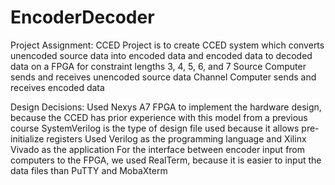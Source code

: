 # EncoderDecoder
Project Assignment:
CCED Project is to create CCED system which converts unencoded source data into encoded data and encoded data to decoded data on a FPGA for constraint lengths 3, 4, 5, 6, and 7
Source Computer sends and receives unencoded source data
Channel Computer sends and receives encoded data

Design Decisions:
Used Nexys A7 FPGA to implement the hardware design, because the CCED has prior experience with this model from a previous course
SystemVerilog is the type of design file used because it allows pre-initialize registers
Used Verilog as the programming language and Xilinx Vivado as the application
For the interface between encoder input from computers to the FPGA, we used RealTerm, because it is easier to input the data files than PuTTY and MobaXterm
